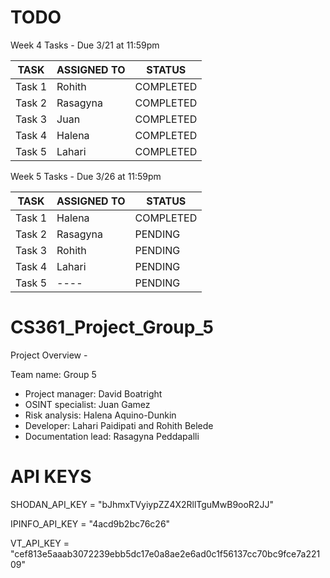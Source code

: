 # TODO

Week 4 Tasks - Due 3/21 at 11:59pm  

| TASK | ASSIGNED TO | STATUS |
|------|------------|--------|
| Task 1 | Rohith | COMPLETED |
| Task 2 | Rasagyna | COMPLETED |
| Task 3 | Juan | COMPLETED |
| Task 4 | Halena | COMPLETED |
| Task 5 | Lahari | COMPLETED |


Week 5 Tasks - Due 3/26 at 11:59pm  

| TASK | ASSIGNED TO | STATUS |
|------|------------|--------|
| Task 1 | Halena | COMPLETED |
| Task 2 | Rasagyna | PENDING |
| Task 3 | Rohith | PENDING |
| Task 4 | Lahari | PENDING |
| Task 5 | ---- | PENDING |


# CS361_Project_Group_5

Project Overview - 

Team name: Group 5

- Project manager: David Boatright
- OSINT specialist: Juan Gamez
- Risk analysis: Halena Aquino-Dunkin
- Developer: Lahari Paidipati and Rohith Belede
- Documentation lead: Rasagyna Peddapalli

# API KEYS
SHODAN_API_KEY = "bJhmxTVyiypZZ4X2RllTguMwB9ooR2JJ"

IPINFO_API_KEY = "4acd9b2bc76c26"

VT_API_KEY = "cef813e5aaab3072239ebb5dc17e0a8ae2e6ad0c1f56137cc70bc9fce7a22109"
